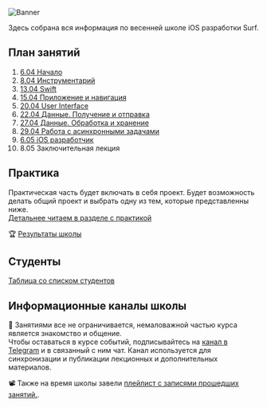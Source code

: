 ![Banner](images/banner.png)

Здесь собрана вся информация по весенней школе iOS разработки Surf.

## План занятий

1. [6.04 Начало](lectures/lecture01/README.md)
2. [8.04 Инструментарий](lectures/lecture02/README.md)
3. [13.04 Swift](lectures/lecture03/README.md)
4. [15.04 Приложение и навигация](lectures/lecture04/README.md)
5. [20.04 User Interface](lectures/lecture05/README.md)
6. [22.04 Данные. Получение и отправка](lectures/lecture06/README.md)
7. [27.04 Данные. Обработка и хранение](lectures/lecture07/README.md)
8. [29.04 Работа с асинхронными задачами](lectures/lecture08/README.md)
9. [6.05 iOS разработчик](lectures/lecture09/README.md)
10. 8.05 Заключительная лекция

## Практика

Практическая часть будет включать в себя проект. Будет возможность делать общий проект и выбрать одну из тем, которые представленны ниже.<br>
[Детальнее читаем в разделе с практикой](practice.md)

🏆 [Результаты школы](results.md)

## Студенты

[Таблица со списком студентов](students.md)

## Информационные каналы школы

👋 Занятиями все не ограничивается, немаловажной частью курса является знакомство и общение.<br>
Чтобы оставаться в курсе событий, подписывайтесь на [канал в Telegram](https://teleg.run/joinchat/AAAAAFeXjQYEGUGmy9twUg) и в связанный с ним чат.
Канал используется для синхронизации и публикации лекционных и дополнительных материалов.

📽 Также на время школы завели [плейлист с записями прошедших занятий.](https://www.youtube.com/playlist?list=PLXgNzmCFjromke1r_kHXxfLrZg2MGE5CA). 
